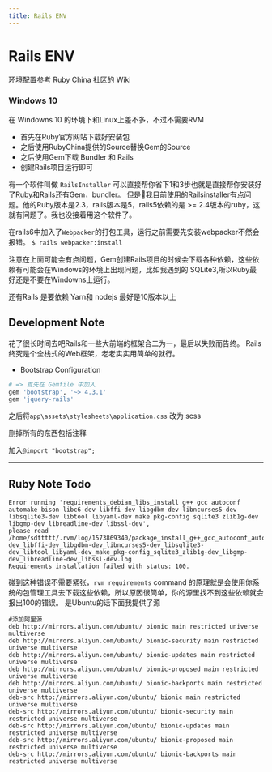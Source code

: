 ```yaml
---
title: Rails ENV
---
```


# Rails ENV

 环境配置参考 Ruby China 社区的 Wiki

### Windows 10

在 Windowns 10 的环境下和Linux上差不多，不过不需要RVM
- 首先在Ruby官方网站下载好安装包
- 之后使用RubyChina提供的Source替换Gem的Source
- 之后使用Gem下载 Bundler 和 Rails
- 创建Rails项目运行即可

有一个软件叫做 <code>RailsInstaller</code> 可以直接帮你省下1和3步也就是直接帮你安装好了Ruby和Rails还有Gem，bundler。
但是🙅我目前使用的Railsinstaller有点问题。他的Ruby版本是2.3，rails版本是5，rails5依赖的是 >= 2.4版本的ruby，这就有问题了。我也没接着用这个软件了。

在rails6中加入了<code>Webpacker</code>的打包工具，运行之前需要先安装webpacker不然会报错。 <code>$ rails webpacker:install</code>

注意在上面可能会有点问题，Gem创建Rails项目的时候会下载各种依赖，这些依赖有可能会在Windows的环境上出现问题，比如我遇到的 SQLite3,所以Ruby最好还是不要在Windowns上运行。

还有Rails 是要依赖 Yarn和 nodejs 最好是10版本以上

## Development Note

花了很长时间去吧Rails和一些大前端的框架合二为一，最后以失败而告终。
Rails终究是个全栈式的Web框架，老老实实用简单的就行。

- Bootstrap Configuration

```ruby
# => 首先在 Gemfile 中加入
gem 'bootstrap', '~> 4.3.1'
gem 'jquery-rails'
```
之后将<code>app\assets\stylesheets\application.css</code> 改为 scss

删掉所有的东西包括注释

加入<code>@import "bootstrap";</code>

---

## Ruby Note Todo

```
Error running 'requirements_debian_libs_install g++ gcc autoconf automake bison libc6-dev libffi-dev libgdbm-dev libncurses5-dev libsqlite3-dev libtool libyaml-dev make pkg-config sqlite3 zlib1g-dev libgmp-dev libreadline-dev libssl-dev',
please read /home/sdttttt/.rvm/log/1573869340/package_install_g++_gcc_autoconf_automake_bison_libc6-dev_libffi-dev_libgdbm-dev_libncurses5-dev_libsqlite3-dev_libtool_libyaml-dev_make_pkg-config_sqlite3_zlib1g-dev_libgmp-dev_libreadline-dev_libssl-dev.log
Requirements installation failed with status: 100.
```

碰到这种错误不需要紧张，<code>rvm requirements</code> command 的原理就是会使用你系统的包管理工具去下载这些依赖，所以原因很简单，你的源里找不到这些依赖就会报出100的错误。
是Ubuntu的话下面我提供了源

```
#添加阿里源
deb http://mirrors.aliyun.com/ubuntu/ bionic main restricted universe multiverse
deb http://mirrors.aliyun.com/ubuntu/ bionic-security main restricted universe multiverse
deb http://mirrors.aliyun.com/ubuntu/ bionic-updates main restricted universe multiverse
deb http://mirrors.aliyun.com/ubuntu/ bionic-proposed main restricted universe multiverse
deb http://mirrors.aliyun.com/ubuntu/ bionic-backports main restricted universe multiverse
deb-src http://mirrors.aliyun.com/ubuntu/ bionic main restricted universe multiverse
deb-src http://mirrors.aliyun.com/ubuntu/ bionic-security main restricted universe multiverse
deb-src http://mirrors.aliyun.com/ubuntu/ bionic-updates main restricted universe multiverse
deb-src http://mirrors.aliyun.com/ubuntu/ bionic-proposed main restricted universe multiverse
deb-src http://mirrors.aliyun.com/ubuntu/ bionic-backports main restricted universe multiverse
```
